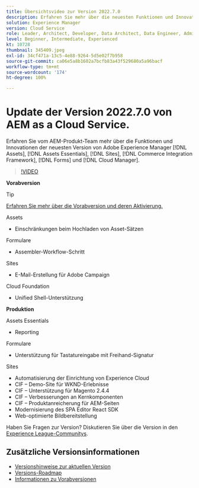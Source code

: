 ```yaml
---
title: Übersichtsvideo zur Version 2022.7.0
description: Erfahren Sie mehr über die neuesten Funktionen und Innovationen in der Version 2022.7.0 von Adobe Experience Manager  [!DNL Assets Essentials], [!DNL Sites], [!DNL Screens], [!DNL Forms]  und  [!DNL Cloud Foundation].
solution: Experience Manager
version: Cloud Service
role: Leader, Architect, Developer, Data Architect, Data Engineer, Admin, User
level: Beginner, Intermediate, Experienced
kt: 10728
thumbnail: 345409.jpeg
exl-id: 34cf471a-13c5-4e88-9264-5d5e02f7b958
source-git-commit: ca06e5a8b1602a7bcfb83a43f529680a5a96bacf
workflow-type: tm+mt
source-wordcount: '174'
ht-degree: 100%

---
```


# Update der Version 2022.7.0 von AEM as a Cloud Service.

Erfahren Sie vom AEM-Produkt-Team mehr über die Funktionen und Innovationen der neuesten Version von Adobe Experience Manager [!DNL Assets], [!DNL Assets Essentials], [!DNL Sites], [!DNL Commerce Integration Framework], [!DNL Forms] und [!DNL Cloud Manager].

>[!VIDEO](https://video.tv.adobe.com/v/345409/?quality=12&learn=on)

**Vorabversion**

>[!TIP]
>
>[Erfahren Sie mehr über die Vorabversion und deren Aktivierung.](https://experienceleague.adobe.com/docs/experience-manager-cloud-service/content/release-notes/prerelease.html?lang=de)

Assets

* Einschränkungen beim Hochladen von Asset-Sätzen

Formulare

* Assembler-Workflow-Schritt

Sites

* E-Mail-Erstellung für Adobe Campaign

Cloud Foundation

* Unified Shell-Unterstützung

**Produktion**

Assets Essentials

* Reporting

Formulare

* Unterstützung für Tastatureingabe mit Freihand-Signatur

Sites

* Automatisierung der Einrichtung von Experience Cloud
* CIF – Demo-Site für WKND-Erlebnisse
* CIF – Unterstützung für Magento 2.4.4
* CIF – Verbesserungen an Kernkomponenten
* CIF – Produktanreicherung für AEM-Seiten
* Modernisierung des SPA Editor React SDK
* Web-optimierte Bildbereitstellung

Haben Sie Fragen zur Version?  Diskutieren Sie über die Version in den [Experience League-Communitys](https://adobe.ly/3paYDAo).

## Zusätzliche Versionsinformationen

* [Versionshinweise zur aktuellen Version](https://experienceleague.adobe.com/docs/experience-manager-cloud-service/content/release-notes/home.html?lang=de)
* [Versions-Roadmap](https://experienceleague.adobe.com/docs/experience-manager-release-information/aem-release-updates/update-releases-roadmap.html?lang=de)
* [Informationen zu Vorabversionen](https://experienceleague.adobe.com/docs/experience-manager-cloud-service/content/release-notes/prerelease.html?lang=de)
